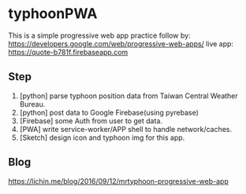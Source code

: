 # typhoonPWA
This is a simple progressive web app practice follow by: https://developers.google.com/web/progressive-web-apps/
live app: https://quote-b781f.firebaseapp.com

## Step
1.  [python] parse typhoon position data from Taiwan Central Weather Bureau.
2.  [python] post data to Google Firebase(using pyrebase)
3.  [Firebase] some Auth from user to get data.
4.  [PWA] write service-worker/APP shell to handle network/caches.
5.  [Sketch] design icon and typhoon img for this app.

## Blog
https://lichin.me/blog/2016/09/12/mrtyphoon-progressive-web-app
